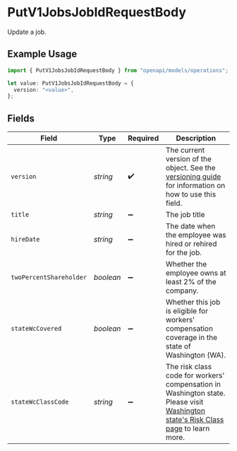 # PutV1JobsJobIdRequestBody

Update a job.

## Example Usage

```typescript
import { PutV1JobsJobIdRequestBody } from "openapi/models/operations";

let value: PutV1JobsJobIdRequestBody = {
  version: "<value>",
};
```

## Fields

| Field                                                                                                                                                                                                                                              | Type                                                                                                                                                                                                                                               | Required                                                                                                                                                                                                                                           | Description                                                                                                                                                                                                                                        |
| -------------------------------------------------------------------------------------------------------------------------------------------------------------------------------------------------------------------------------------------------- | -------------------------------------------------------------------------------------------------------------------------------------------------------------------------------------------------------------------------------------------------- | -------------------------------------------------------------------------------------------------------------------------------------------------------------------------------------------------------------------------------------------------- | -------------------------------------------------------------------------------------------------------------------------------------------------------------------------------------------------------------------------------------------------- |
| `version`                                                                                                                                                                                                                                          | *string*                                                                                                                                                                                                                                           | :heavy_check_mark:                                                                                                                                                                                                                                 | The current version of the object. See the [versioning guide](https://docs.gusto.com/embedded-payroll/docs/versioning#object-layer) for information on how to use this field.                                                                      |
| `title`                                                                                                                                                                                                                                            | *string*                                                                                                                                                                                                                                           | :heavy_minus_sign:                                                                                                                                                                                                                                 | The job title                                                                                                                                                                                                                                      |
| `hireDate`                                                                                                                                                                                                                                         | *string*                                                                                                                                                                                                                                           | :heavy_minus_sign:                                                                                                                                                                                                                                 | The date when the employee was hired or rehired for the job.                                                                                                                                                                                       |
| `twoPercentShareholder`                                                                                                                                                                                                                            | *boolean*                                                                                                                                                                                                                                          | :heavy_minus_sign:                                                                                                                                                                                                                                 | Whether the employee owns at least 2% of the company.                                                                                                                                                                                              |
| `stateWcCovered`                                                                                                                                                                                                                                   | *boolean*                                                                                                                                                                                                                                          | :heavy_minus_sign:                                                                                                                                                                                                                                 | Whether this job is eligible for workers' compensation coverage in the state of Washington (WA).                                                                                                                                                   |
| `stateWcClassCode`                                                                                                                                                                                                                                 | *string*                                                                                                                                                                                                                                           | :heavy_minus_sign:                                                                                                                                                                                                                                 | The risk class code for workers' compensation in Washington state. Please visit [Washington state's Risk Class page](https://www.lni.wa.gov/insurance/rates-risk-classes/risk-classes-for-workers-compensation/risk-class-lookup#/) to learn more. |
